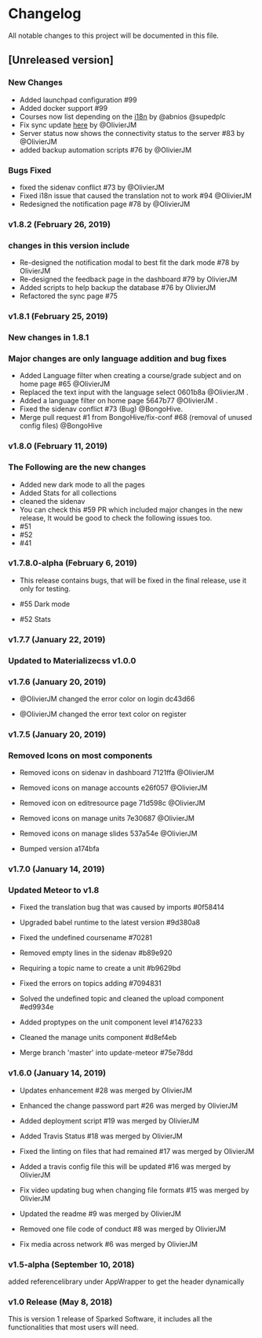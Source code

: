 # Changelog

All notable changes to this project will be documented in this file.

## [Unreleased version]

### New Changes 

- Added launchpad configuration #99
- Added docker support #99 
- Courses now list depending on the [i18n](https://github.com/SparkEdUAB/SparkEd/commit/4ccee5650e96ffb76d4431de3023ea716ae0351d) by @abnios @supedplc 
- Fix sync update [here](https://github.com/BongoHive/SparkEd/pull/4) by @OlivierJM  
- Server status now shows the connectivity status to the server #83 by @OlivierJM  
- added backup automation scripts #76 by @OlivierJM 


### Bugs Fixed  

- fixed the sidenav conflict  #73 by @OlivierJM 
- Fixed i18n issue that caused the translation not to work #94 @OlivierJM 
- Redesigned the notification page  #78 by @OlivierJM 

### v1.8.2 (February 26, 2019)
### changes in this version include
- Re-designed the notification modal to best fit the dark mode #78 by OlivierJM
- Re-designed the feedback page in the dashboard #79 by OlivierJM
- Added scripts to help backup the database #76 by OlivierJM
- Refactored the sync page #75

### v1.8.1 (February 25, 2019)
### New changes in 1.8.1
### Major changes are only language addition and bug fixes
- Added Language filter when creating a course/grade subject and on home page #65 @OlivierJM
- Replaced the text input with the language select 0601b8a @OlivierJM .
- Added a language filter on home page 5647b77 @OlivierJM .
- Fixed the sidenav conflict #73 (Bug) @BongoHive.
- Merge pull request #1 from BongoHive/fix-conf #68 (removal of unused config files) @BongoHive

### v1.8.0 (February 11, 2019)
### The Following are the new changes
- Added new dark mode to all the pages
- Added Stats for all collections
- cleaned the sidenav
- You can check this #59 PR which included major changes in the new release, It would be good to check the following issues too.
- #51
- #52
- #41

### v1.7.8.0-alpha (February 6, 2019)
- This release contains bugs, that will be fixed in the final release, use it only for testing.

- #55 Dark mode

- #52 Stats

### v1.7.7 (January 22, 2019)
### Updated to Materializecss v1.0.0

### v1.7.6 (January 20, 2019)
- @OlivierJM changed the error color on login dc43d66

- @OlivierJM changed the error text color on register

### v1.7.5 (January 20, 2019)
### Removed Icons on most components 

- Removed icons on sidenav in dashboard 7121ffa @OlivierJM

- Removed icons on manage accounts e26f057 @OlivierJM

- Removed icon on editresource page 71d598c @OlivierJM

- Removed icons on manage units 7e30687 @OlivierJM

- Removed icons on manage slides 537a54e @OlivierJM

- Bumped version a174bfa

### v1.7.0 (January 14, 2019)
### Updated Meteor to v1.8

- Fixed the translation bug that was caused by imports #0f58414

- Upgraded babel runtime to the latest version #9d380a8

- Fixed the undefined coursename #70281

- Removed empty lines in the sidenav #b89e920
 
- Requiring a topic name to create a unit #b9629bd

- Fixed the errors on topics adding #7094831

- Solved the undefined topic and cleaned the upload component #ed9934e

- Added proptypes on the unit component level #1476233

- Cleaned the manage units component #d8ef4eb

- Merge branch 'master' into update-meteor #75e78dd

### v1.6.0 (January 14, 2019)

- Updates enhancement #28 was merged by OlivierJM

- Enhanced the change password part #26 was merged by OlivierJM

- Added deployment script #19 was merged by OlivierJM

- Added Travis Status #18 was merged by OlivierJM

- Fixed the linting on files that had remained #17 was merged by OlivierJM

- Added a travis config file this will be updated #16 was merged by OlivierJM

- Fix video updating bug when changing file formats #15 was merged by OlivierJM

- Updated the readme #9 was merged by OlivierJM

- Removed one file code of conduct #8 was merged by OlivierJM

- Fix media across network #6 was merged by OlivierJM

### v1.5-alpha (September 10, 2018)

added referencelibrary under AppWrapper to get the header dynamically

### v1.0 Release (May 8, 2018)

This is version 1 release of Sparked Software, it includes all the functionalities that most users will need.
